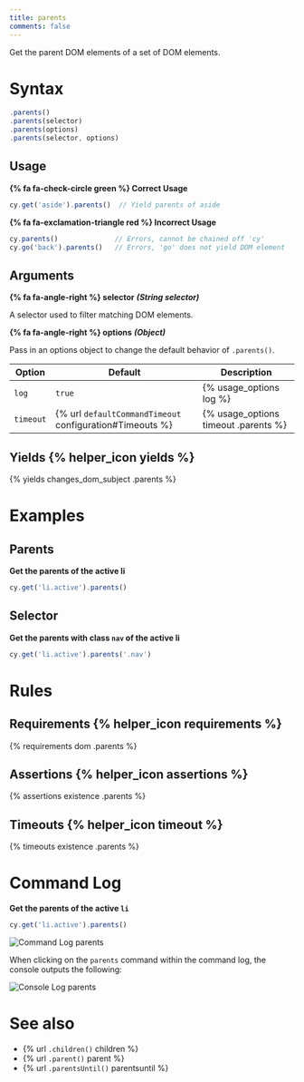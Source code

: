 ```yaml
---
title: parents
comments: false
---
```


Get the parent DOM elements of a set of DOM elements.

# Syntax

```javascript
.parents()
.parents(selector)
.parents(options)
.parents(selector, options)
```

## Usage

**{% fa fa-check-circle green %} Correct Usage**

```javascript
cy.get('aside').parents()  // Yield parents of aside
```

**{% fa fa-exclamation-triangle red %} Incorrect Usage**

```javascript
cy.parents()              // Errors, cannot be chained off 'cy'
cy.go('back').parents()   // Errors, 'go' does not yield DOM element
```

## Arguments

**{% fa fa-angle-right %} selector**  ***(String selector)***

A selector used to filter matching DOM elements.

**{% fa fa-angle-right %} options**  ***(Object)***

Pass in an options object to change the default behavior of `.parents()`.

Option | Default | Description
--- | --- | ---
`log` | `true` | {% usage_options log %}
`timeout` | {% url `defaultCommandTimeout` configuration#Timeouts %} | {% usage_options timeout .parents %}

## Yields {% helper_icon yields %}

{% yields changes_dom_subject .parents %}

# Examples

## Parents

**Get the parents of the active li**

```javascript
cy.get('li.active').parents()
```

## Selector

**Get the parents with class `nav` of the active li**

```javascript
cy.get('li.active').parents('.nav')
```

# Rules

## Requirements {% helper_icon requirements %}

{% requirements dom .parents %}

## Assertions {% helper_icon assertions %}

{% assertions existence .parents %}

## Timeouts {% helper_icon timeout %}

{% timeouts existence .parents %}

# Command Log

**Get the parents of the active `li`**

```javascript
cy.get('li.active').parents()
```

![Command Log parents](/img/api/parents/get-all-parents-of-a-dom-element.png)

When clicking on the `parents` command within the command log, the console outputs the following:

![Console Log parents](/img/api/parents/parents-elements-displayed-in-devtools-console.png)

# See also

- {% url `.children()` children %}
- {% url `.parent()` parent %}
- {% url `.parentsUntil()` parentsuntil %}
